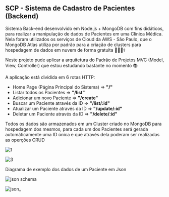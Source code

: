 ## SCP - Sistema de Cadastro de Pacientes (Backend)
Sistema Back-end desenvolvido em Node.js + MongoDB com fins didáticos, para realizar a manipulação de dados de Pacientes em uma Clínica Médica. Nela foram utilizados os serviços de Cloud da AWS - São Paulo, que o MongoDB Atlas utiliza por padrão para a criação de clusters para hospedagem de dados em nuvem de forma gratuita 👨🏻‍💻⚕️


Neste projeto pude aplicar a arquitetura do Padrão de Projetos MVC (Model, View, Controller) que estou estudando bastante no momento 📚

A aplicação está dividida em 6 rotas HTTP:
- Home Page (Página Principal do Sistema) => <strong>"/"</strong>
- Listar todos os Pacientes => <strong>"/list"</strong>
- Adicionar um novo Paciente => <strong>"/create"</strong>
- Buscar um Paciente através da ID => <strong>"/list/:id"</strong>
- Atualizar um Paciente através da ID => <strong>"/update/:id"</strong>
- Deletar um Paciente através da ID => <strong>"/delete/:id"</strong>

Todos os dados são armazenados em um Cluster criado no MongoDB para hospedagem dos mesmos, para cada um dos Pacientes será gerada automáticamente uma ID única e que através dela poderam ser realizadas as operções CRUD

![1](https://user-images.githubusercontent.com/96146165/189501724-1862fce5-1597-415d-8951-61baacfc8da8.png)

![3](https://user-images.githubusercontent.com/96146165/189501737-bc99915d-831a-4f92-81d3-a31ac79a75d1.png)

Diagrama de exemplo dos dados de um Paciente em Json

![json schema](https://user-images.githubusercontent.com/96146165/189502057-6b65b39e-bec8-4295-a664-6ea16d8d77c6.png)

<!--![json](https://user-images.githubusercontent.com/96146165/189692332-eb0fabb8-e9db-4401-918f-8ddebead9dc2.png)-->

![json_](https://user-images.githubusercontent.com/96146165/189693235-f364b465-cd96-4d04-ae20-b5c911db6e30.png)

